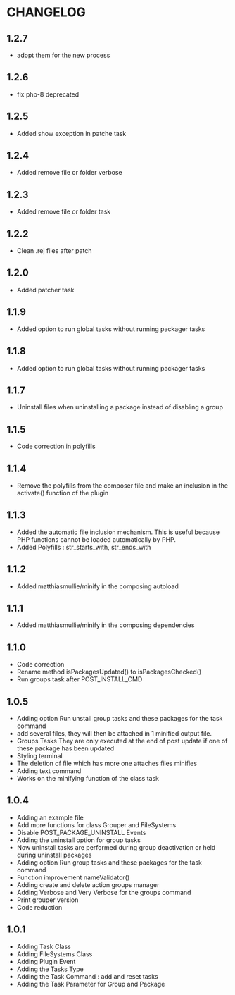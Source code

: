 CHANGELOG
=========

1.2.7
-----
* adopt them for the new process

1.2.6
-----
* fix php-8 deprecated

1.2.5
-----
* Added show exception in patche task

1.2.4
-----
* Added remove file or folder verbose 

1.2.3
-----
* Added remove file or folder task

1.2.2
-----
* Clean .rej files after patch

1.2.0
-----
* Added patcher task

1.1.9
-----
* Added option to run global tasks without running packager tasks 

1.1.8
-----
* Added option to run global tasks without running packager tasks 

1.1.7
-----
* Uninstall files when uninstalling a package instead of disabling a group 

1.1.5
-----
* Code correction in polyfills

1.1.4
-----
* Remove the polyfills from the composer file and make an inclusion in the activate() function of the plugin

1.1.3
-----
* Added the automatic file inclusion mechanism. This is useful because PHP functions cannot be loaded automatically by PHP.
* Added Polyfills : str_starts_with, str_ends_with

1.1.2
-----
* Added matthiasmullie/minify in the composing autoload

1.1.1
-----
* Added matthiasmullie/minify in the composing dependencies

1.1.0
-----
* Code correction
* Rename method isPackagesUpdated() to isPackagesChecked()
* Run groups task after POST_INSTALL_CMD

1.0.5
-----
* Adding option Run unstall group tasks and these packages for the task command
* add several files, they will then be attached in 1 minified output file.
* Groups Tasks They are only executed at the end of post update if one of these package has been updated
* Styling terminal
* The deletion of file which has more one attaches files minifies
* Adding text command
* Works on the minifying function of the class task

1.0.4
-----
* Adding an example file
* Add more functions for class Grouper and FileSystems
* Disable POST_PACKAGE_UNINSTALL Events
* Adding the uninstall option for group tasks
* Now uninstall tasks are performed during group deactivation or held during uninstall packages
* Adding option Run group tasks and these packages for the task command
* Function improvement nameValidator()
* Adding create and delete action groups manager
* Adding Verbose and Very Verbose for the groups command
* Print grouper version
* Code reduction

1.0.1
-----
* Adding Task Class
* Adding FileSystems Class
* Adding Plugin Event
* Adding the Tasks Type
* Adding the Task Command : add and reset tasks
* Adding the Task Parameter for Group and Package
